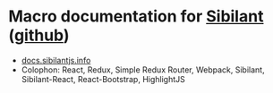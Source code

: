# Macro documentation for [Sibilant](http://sibilantjs.info) ([github](https://github.com/jbr/sibilant))

* [docs.sibilantjs.info](http://docs.sibilantjs.info)
* Colophon: React, Redux, Simple Redux Router, Webpack, Sibilant, Sibilant-React, React-Bootstrap, HighlightJS
